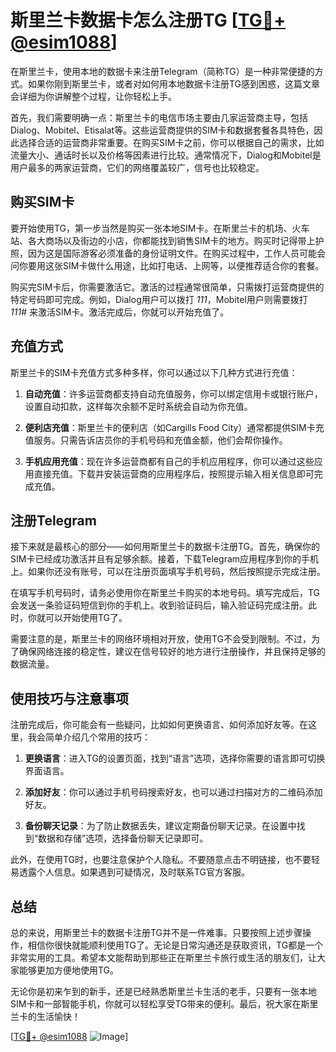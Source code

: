 # 斯里兰卡数据卡怎么注册TG [[TG💪+ @esim1088](https://t.me/s/esim1088)]

在斯里兰卡，使用本地的数据卡来注册Telegram（简称TG）是一种非常便捷的方式。如果你刚到斯里兰卡，或者对如何用本地数据卡注册TG感到困惑，这篇文章会详细为你讲解整个过程，让你轻松上手。

首先，我们需要明确一点：斯里兰卡的电信市场主要由几家运营商主导，包括Dialog、Mobitel、Etisalat等。这些运营商提供的SIM卡和数据套餐各具特色，因此选择合适的运营商非常重要。在购买SIM卡之前，你可以根据自己的需求，比如流量大小、通话时长以及价格等因素进行比较。通常情况下，Dialog和Mobitel是用户最多的两家运营商，它们的网络覆盖较广，信号也比较稳定。

## 购买SIM卡

要开始使用TG，第一步当然是购买一张本地SIM卡。在斯里兰卡的机场、火车站、各大商场以及街边的小店，你都能找到销售SIM卡的地方。购买时记得带上护照，因为这是国际游客必须准备的身份证明文件。在购买过程中，工作人员可能会问你要用这张SIM卡做什么用途，比如打电话、上网等，以便推荐适合你的套餐。

购买完SIM卡后，你需要激活它。激活的过程通常很简单，只需拨打运营商提供的特定号码即可完成。例如，Dialog用户可以拨打 *111*，Mobitel用户则需要拨打 *111#* 来激活SIM卡。激活完成后，你就可以开始充值了。

## 充值方式

斯里兰卡的SIM卡充值方式多种多样，你可以通过以下几种方式进行充值：

1. **自动充值**：许多运营商都支持自动充值服务，你可以绑定信用卡或银行账户，设置自动扣款，这样每次余额不足时系统会自动为你充值。
   
2. **便利店充值**：斯里兰卡的便利店（如Cargills Food City）通常都提供SIM卡充值服务。只需告诉店员你的手机号码和充值金额，他们会帮你操作。

3. **手机应用充值**：现在许多运营商都有自己的手机应用程序，你可以通过这些应用直接充值。下载并安装运营商的应用程序后，按照提示输入相关信息即可完成充值。

## 注册Telegram

接下来就是最核心的部分——如何用斯里兰卡的数据卡注册TG。首先，确保你的SIM卡已经成功激活并且有足够余额。接着，下载Telegram应用程序到你的手机上。如果你还没有账号，可以在注册页面填写手机号码，然后按照提示完成注册。

在填写手机号码时，请务必使用你在斯里兰卡购买的本地号码。填写完成后，TG会发送一条验证码短信到你的手机上。收到验证码后，输入验证码完成注册。此时，你就可以开始使用TG了。

需要注意的是，斯里兰卡的网络环境相对开放，使用TG不会受到限制。不过，为了确保网络连接的稳定性，建议在信号较好的地方进行注册操作，并且保持足够的数据流量。

## 使用技巧与注意事项

注册完成后，你可能会有一些疑问，比如如何更换语言、如何添加好友等。在这里，我会简单介绍几个常用的技巧：

1. **更换语言**：进入TG的设置页面，找到“语言”选项，选择你需要的语言即可切换界面语言。

2. **添加好友**：你可以通过手机号码搜索好友，也可以通过扫描对方的二维码添加好友。

3. **备份聊天记录**：为了防止数据丢失，建议定期备份聊天记录。在设置中找到“数据和存储”选项，选择备份聊天记录即可。

此外，在使用TG时，也要注意保护个人隐私。不要随意点击不明链接，也不要轻易透露个人信息。如果遇到可疑情况，及时联系TG官方客服。

## 总结

总的来说，用斯里兰卡的数据卡注册TG并不是一件难事。只要按照上述步骤操作，相信你很快就能顺利使用TG了。无论是日常沟通还是获取资讯，TG都是一个非常实用的工具。希望本文能帮助到那些正在斯里兰卡旅行或生活的朋友们，让大家能够更加方便地使用TG。

无论你是初来乍到的新手，还是已经熟悉斯里兰卡生活的老手，只要有一张本地SIM卡和一部智能手机，你就可以轻松享受TG带来的便利。最后，祝大家在斯里兰卡的生活愉快！

[[TG💪+ @esim1088](https://t.me/s/esim1088) ![Image](https://i.postimg.cc/4NQfJmqS/Snipaste-2025-05-13-00-14-12.png)]